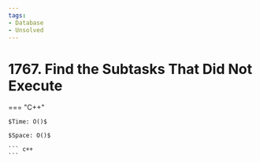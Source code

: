 ```yaml
---
tags:
- Database
- Unsolved
---
```



# 1767. Find the Subtasks That Did Not Execute

=== "C++"

    $Time: O()$

    $Space: O()$

    ``` c++
    ```